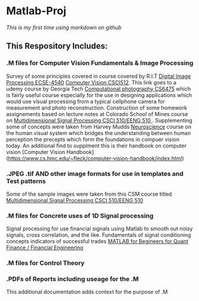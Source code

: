 # Matlab-Proj

*This is my first time using markdown on github*


## This Respository Includes: 


### .M files for Computer Vision Fundamentals & Image Processing 
Survey of some principles covered in course covered by R.I.T  [Digital Image Processing ECSE-4540](https://www.youtube.com/watch?v=UhDlL-tLT2U&list=PLuh62Q4Sv7BUf60vkjePfcOQc8sHxmnDX)  [Computer Vision CSCI512](https://www.youtube.com/watch?v=skaQfPQFSyY&list=PL7v9EfkjLswLfjcI-qia-Z-e3ntl9l6vp).  This link goes to a udemy course by Georgia Tech [Computational photography CS6475](https://www.youtube.com/watch?v=45gqr8e6WG4&list=PLAwxTw4SYaPn-unAWtRMleY4peSe4OzIY) which is fairly useful course especially for the use in designing applications which would use visual processing from a typical cellphone camera for measurement and photo reconstruction. Construction of some homework assignements based on lecture notes at Colorado School of Mines course on [Multidimensional Signal Processing  CSCI 510/EENG 510 ](http://inside.mines.edu/~whoff/courses/EENG510/).  Supplementing some of concepts were taken from Harvey Mudds [Neuroscience](http://fourier.eng.hmc.edu/e180/lectures/) course on the human visual system which bridges the understanding between human perception the precepts which form the foundations in compuer vision today. An additional find to supplment this is their handbook on computer vision [Computer Vision Handbook] (https://www.cs.hmc.edu/~fleck/computer-vision-handbook/index.html) 


### .JPEG .tif  AND other image formats for use in templates and  Test patterns
 Some of the sample images were taken from this CSM  course titled [Multidimensional Signal Processing  CSCI 510/EENG 510 ](http://inside.mines.edu/~whoff/courses/EENG510/) 

### .M files for  Concrete uses of 1D Signal processing 
Signal processing for use financial signals using Matlab to smooth out noisy signals, cross correlation, and the like. Fundamentals of signal conditioning concepts  indicators of successful trades [MATLAB for Begineers for Quant Finance / Financial Engineering](https://www.youtube.com/watch?v=TClFZ9V4s1w&list=PL_-KSXJS5pxMPrnEN_YmYkDHQuNGR8uiU&index=3)

### .M files for Control Theory 

### .PDFs of Reports including useage for the .M
This additional documentation adds context for the purpose of .M 

